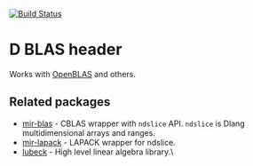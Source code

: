 [![Build Status](https://travis-ci.org/DlangScience/cblas.svg?branch=master)](https://travis-ci.org/DlangScience/cblas)

D BLAS header
=======
Works with [OpenBLAS](https://github.com/xianyi/OpenBLAS) and others.

Related packages
---------
 - [mir-blas](https://github.com/libmir/mir-blas) - CBLAS wrapper with `ndslice` API. `ndslice` is Dlang multidimensional arrays and ranges.
 - [mir-lapack](https://github.com/libmir/mir-blas) - LAPACK wrapper for ndslice.
 - [lubeck](https://github.com/kaleidicassociates/lubeck) - High level linear algebra library.\
 
